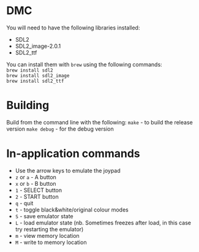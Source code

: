 # DMC

You will need to have the following libraries installed:
* SDL2
* SDL2_image-2.0.1
* SDL2_ttf

You can install them with `brew` using the following commands:<br/>
`brew install sdl2`<br/>
`brew install sdl2_image`<br/>
`brew install sdl2_ttf`

# Building
Build from the command line with the following:
`make` - to build the release version
`make debug` - for the debug version

# In-application commands
* Use the arrow keys to emulate the joypad
* `z` or `a` - A button
* `x` or `b` - B button
* `1` - SELECT button
* `2` - START button
* `q` - quit
* `t` - toggle black&white/original colour modes
* `S` - save emulator state
* `L` - load emulator state (nb. Sometimes freezes after load, in this case try restarting the emulator)
* `m` - view memory location
* `M` - write to memory location
